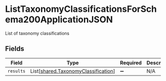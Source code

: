 # ListTaxonomyClassificationsForSchema200ApplicationJSON

List of taxonomy classifications


## Fields

| Field                                                                                | Type                                                                                 | Required                                                                             | Description                                                                          |
| ------------------------------------------------------------------------------------ | ------------------------------------------------------------------------------------ | ------------------------------------------------------------------------------------ | ------------------------------------------------------------------------------------ |
| `results`                                                                            | List[[shared.TaxonomyClassification](../../models/shared/taxonomyclassification.md)] | :heavy_minus_sign:                                                                   | N/A                                                                                  |